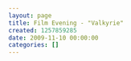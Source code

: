 ```yaml
---
layout: page
title: Film Evening - "Valkyrie"
created: 1257859285
date: 2009-11-10 00:00:00
categories: []
---
```



